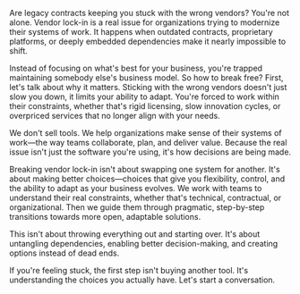 Are legacy contracts keeping you stuck with the wrong vendors? You're not alone. Vendor lock-in is a real issue for organizations trying to modernize their systems of work. It happens when outdated contracts, proprietary platforms, or deeply embedded dependencies make it nearly impossible to shift.

Instead of focusing on what's best for your business, you're trapped maintaining somebody else's business model. So how to break free? First, let's talk about why it matters. Sticking with the wrong vendors doesn't just slow you down, it limits your ability to adapt. You're forced to work within their constraints, whether that's rigid licensing, slow innovation cycles, or overpriced services that no longer align with your needs.

We don't sell tools. We help organizations make sense of their systems of work—the way teams collaborate, plan, and deliver value. Because the real issue isn't just the software you're using, it's how decisions are being made.

Breaking vendor lock-in isn't about swapping one system for another. It's about making better choices—choices that give you flexibility, control, and the ability to adapt as your business evolves. We work with teams to understand their real constraints, whether that's technical, contractual, or organizational. Then we guide them through pragmatic, step-by-step transitions towards more open, adaptable solutions.

This isn't about throwing everything out and starting over. It's about untangling dependencies, enabling better decision-making, and creating options instead of dead ends.

If you're feeling stuck, the first step isn't buying another tool. It's understanding the choices you actually have. Let's start a conversation.